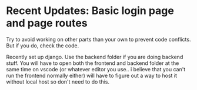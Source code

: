 # Recent Updates: Basic login page and page routes

Try to avoid working on other parts than your own to prevent code conflicts. But if you do, check the code.

Recently set up django. Use the backend folder if you are doing backend stuff. You will have to open both the frontend and backend folder at the same time on vscode (or whatever editor you use.. i believe that you can't run the frontend normally either) will have to figure out a way to host it without local host so don't need to do this.
